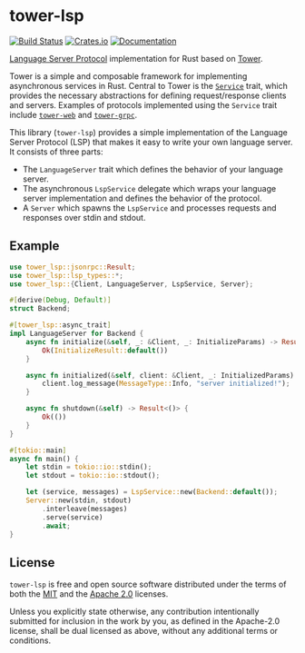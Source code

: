 # tower-lsp

[![Build Status][build-badge]][build-url]
[![Crates.io][crates-badge]][crates-url]
[![Documentation][docs-badge]][docs-url]

[build-badge]: https://github.com/ebkalderon/tower-lsp/workflows/rust/badge.svg
[build-url]: https://github.com/ebkalderon/tower-lsp/actions
[crates-badge]: https://img.shields.io/crates/v/tower-lsp.svg
[crates-url]: https://crates.io/crates/tower-lsp
[docs-badge]: https://docs.rs/tower-lsp/badge.svg
[docs-url]: https://docs.rs/tower-lsp

[Language Server Protocol] implementation for Rust based on [Tower].

[Language Server Protocol]: https://microsoft.github.io/language-server-protocol
[Tower]: https://github.com/tower-rs/tower

Tower is a simple and composable framework for implementing asynchronous
services in Rust. Central to Tower is the [`Service`] trait, which provides the
necessary abstractions for defining request/response clients and servers.
Examples of protocols implemented using the `Service` trait include
[`tower-web`] and [`tower-grpc`].

[`Service`]: https://docs.rs/tower-service/
[`tower-web`]: https://docs.rs/tower-web/
[`tower-grpc`]: https://docs.rs/tower-grpc/

This library (`tower-lsp`) provides a simple implementation of the Language
Server Protocol (LSP) that makes it easy to write your own language server. It
consists of three parts:

* The `LanguageServer` trait which defines the behavior of your language server.
* The asynchronous `LspService` delegate which wraps your language server
  implementation and defines the behavior of the protocol.
* A `Server` which spawns the `LspService` and processes requests and responses
  over stdin and stdout.

## Example

```rust
use tower_lsp::jsonrpc::Result;
use tower_lsp::lsp_types::*;
use tower_lsp::{Client, LanguageServer, LspService, Server};

#[derive(Debug, Default)]
struct Backend;

#[tower_lsp::async_trait]
impl LanguageServer for Backend {
    async fn initialize(&self, _: &Client, _: InitializeParams) -> Result<InitializeResult> {
        Ok(InitializeResult::default())
    }

    async fn initialized(&self, client: &Client, _: InitializedParams) {
        client.log_message(MessageType::Info, "server initialized!");
    }

    async fn shutdown(&self) -> Result<()> {
        Ok(())
    }
}

#[tokio::main]
async fn main() {
    let stdin = tokio::io::stdin();
    let stdout = tokio::io::stdout();

    let (service, messages) = LspService::new(Backend::default());
    Server::new(stdin, stdout)
        .interleave(messages)
        .serve(service)
        .await;
}
```

## License

`tower-lsp` is free and open source software distributed under the terms of
both the [MIT](LICENSE-MIT) and the [Apache 2.0](LICENSE-APACHE) licenses.

Unless you explicitly state otherwise, any contribution intentionally submitted
for inclusion in the work by you, as defined in the Apache-2.0 license, shall be
dual licensed as above, without any additional terms or conditions.

